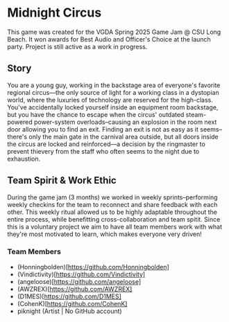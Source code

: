 # Midnight Circus
This game was created for the VGDA Spring 2025 Game Jam @ CSU Long Beach. It won awards for Best Audio and Officer's Choice at the launch party.
Project is still active as a work in progress.

## Story
You are a young guy, working in the backstage area of everyone's favorite regional circus––the only source of light for a working class in a dystopian world, where the luxuries of technology are reserved for the high-class.
You've accidentally locked yourself inside an equipment room backstage, but you have the chance to escape when the circus' outdated steam-powered power-system overloads–causing an explosion in the room next door allowing you to find an exit.
Finding an exit is not as easy as it seems–there's only the main gate in the carnival area outside, but all doors inside the circus are locked and reinforced––a decision by the ringmaster to prevent thievery from the staff who often seems to the night due to exhaustion.

## Team Spirit & Work Ethic
During the game jam (3 months) we worked in weekly sprints–performing weekly checkins for the team to reconnect and share feedback with each other. This weekly ritual allowed us to be highly adaptable throughout the entire process, while benefitting cross-collaboration and team spitit.
Since this is a voluntary project we aim to have all team members work with what they're most motivated to learn, which makes everyone very driven!

### Team Members
* (Honningbolden)[https://github.com/Honningbolden]
* (Vindictivity)[https://github.com/Vindictivity]
* (angeloose)[https://github.com/angeloose]
* (AWZREX)[https://github.com/AWZREX]
* (D1MES)[https://github.com/D1MES]
* (CohenK)[https://github.com/CohenK]
* piknight (Artist | No GitHub account)
